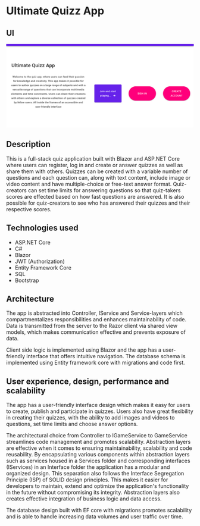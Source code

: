 # Ultimate Quizz App

## UI

![User interface](Quizz-app-user-interface.png)

## Description

This is a full-stack quiz application built with Blazor and ASP.NET Core where users can register, log in and create or answer quizzes as well as share them with others. Quizzes can be created with a variable number of questions and each question can, along with text content, include image or video content and have multiple-choice or free-text answer format. Quiz-creators can set time limits for answering questions so that quiz-takers scores are effected based on how fast questions are answered. It is also possible for quiz-creators to see who has answered their quizzes and their respective scores. 


## Technologies used

 - ASP.NET Core
 - C#
 - Blazor 
 - JWT (Authorization)
 - Entity Framework Core
 - SQL 
 - Bootstrap

## Architecture

The app is abstracted into Controller, IService and Service-layers which compartmentalizes responsibilities and enhances maintainability of code. Data is transmitted from the server to the Razor client via shared view models, which makes communication effective and prevents exposure of data. 

Client side logic is implemented using Blazor and the app has a user-friendly interface that offers intuitive navigation. The database schema is implemented using Entity framework core with migrations and code first.

## User experience, design, performance and scalability

The app has a user-friendly interface design which makes it easy for users to create, publish and participate in quizzes. Users also have great flexibility in creating their quizzes, with the ability to add images and videos to questions, set time limits and choose answer options. 


The architectural choice from Controller to IGameService to GameService streamlines code management and promotes scalability. Abstraction layers are effective when it comes to ensuring maintainability, scalability and code reusability. By encapsulating various components within abstraction layers such as services housed in a Services folder and corresponding interfaces (IServices) in an Interface folder the application has a modular and organized design. This separation also follows the Interface Segregation Principle (ISP) of SOLID design principles. This makes it easier for developers to maintain, extend and optimize the application's functionality in the future without compromising its integrity. Abstraction layers also creates effective integration of business logic and data access. 


The database design built with EF core with migrations promotes scalability and is able to handle increasing data volumes and user traffic over time.
